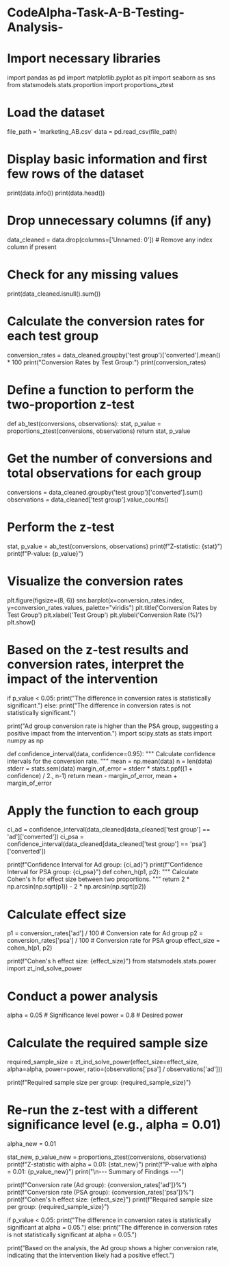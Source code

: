 # CodeAlpha-Task-A-B-Testing-Analysis-
# Import necessary libraries
import pandas as pd
import matplotlib.pyplot as plt
import seaborn as sns
from statsmodels.stats.proportion import proportions_ztest

# Load the dataset
file_path = 'marketing_AB.csv'
data = pd.read_csv(file_path)

# Display basic information and first few rows of the dataset
print(data.info())
print(data.head())

# Drop unnecessary columns (if any)
data_cleaned = data.drop(columns=['Unnamed: 0'])  # Remove any index column if present

# Check for any missing values
print(data_cleaned.isnull().sum())
# Calculate the conversion rates for each test group
conversion_rates = data_cleaned.groupby('test group')['converted'].mean() * 100
print("Conversion Rates by Test Group:")
print(conversion_rates)
# Define a function to perform the two-proportion z-test
def ab_test(conversions, observations):
    stat, p_value = proportions_ztest(conversions, observations)
    return stat, p_value

# Get the number of conversions and total observations for each group
conversions = data_cleaned.groupby('test group')['converted'].sum()
observations = data_cleaned['test group'].value_counts()

# Perform the z-test
stat, p_value = ab_test(conversions, observations)
print(f"Z-statistic: {stat}")
print(f"P-value: {p_value}")
# Visualize the conversion rates
plt.figure(figsize=(8, 6))
sns.barplot(x=conversion_rates.index, y=conversion_rates.values, palette="viridis")
plt.title('Conversion Rates by Test Group')
plt.xlabel('Test Group')
plt.ylabel('Conversion Rate (%)')
plt.show()
# Based on the z-test results and conversion rates, interpret the impact of the intervention
if p_value < 0.05:
    print("The difference in conversion rates is statistically significant.")
else:
    print("The difference in conversion rates is not statistically significant.")
    
print("Ad group conversion rate is higher than the PSA group, suggesting a positive impact from the intervention.")
import scipy.stats as stats
import numpy as np

def confidence_interval(data, confidence=0.95):
    """
    Calculate confidence intervals for the conversion rate.
    """
    mean = np.mean(data)
    n = len(data)
    stderr = stats.sem(data)
    margin_of_error = stderr * stats.t.ppf((1 + confidence) / 2., n-1)
    return mean - margin_of_error, mean + margin_of_error

# Apply the function to each group
ci_ad = confidence_interval(data_cleaned[data_cleaned['test group'] == 'ad']['converted'])
ci_psa = confidence_interval(data_cleaned[data_cleaned['test group'] == 'psa']['converted'])

print(f"Confidence Interval for Ad group: {ci_ad}")
print(f"Confidence Interval for PSA group: {ci_psa}")
def cohen_h(p1, p2):
    """
    Calculate Cohen's h for effect size between two proportions.
    """
    return 2 * np.arcsin(np.sqrt(p1)) - 2 * np.arcsin(np.sqrt(p2))

# Calculate effect size
p1 = conversion_rates['ad'] / 100  # Conversion rate for Ad group
p2 = conversion_rates['psa'] / 100  # Conversion rate for PSA group
effect_size = cohen_h(p1, p2)

print(f"Cohen's h effect size: {effect_size}")
from statsmodels.stats.power import zt_ind_solve_power

# Conduct a power analysis
alpha = 0.05  # Significance level
power = 0.8  # Desired power

# Calculate the required sample size
required_sample_size = zt_ind_solve_power(effect_size=effect_size, alpha=alpha, power=power, ratio=(observations['psa'] / observations['ad']))

print(f"Required sample size per group: {required_sample_size}")
# Re-run the z-test with a different significance level (e.g., alpha = 0.01)
alpha_new = 0.01

stat_new, p_value_new = proportions_ztest(conversions, observations)
print(f"Z-statistic with alpha = 0.01: {stat_new}")
print(f"P-value with alpha = 0.01: {p_value_new}")
print("\n--- Summary of Findings ---")

print(f"Conversion rate (Ad group): {conversion_rates['ad']}%")
print(f"Conversion rate (PSA group): {conversion_rates['psa']}%")
print(f"Cohen's h effect size: {effect_size}")
print(f"Required sample size per group: {required_sample_size}")

if p_value < 0.05:
    print("The difference in conversion rates is statistically significant at alpha = 0.05.")
else:
    print("The difference in conversion rates is not statistically significant at alpha = 0.05.")
    
print("Based on the analysis, the Ad group shows a higher conversion rate, indicating that the intervention likely had a positive effect.")
